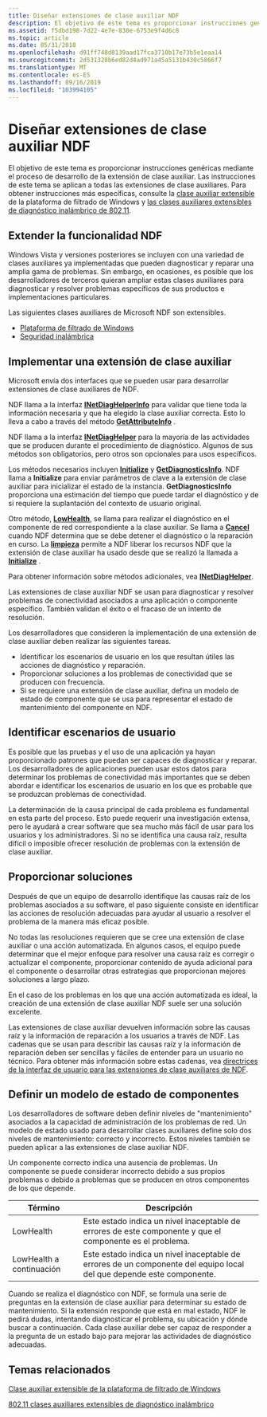 ```yaml
---
title: Diseñar extensiones de clase auxiliar NDF
description: El objetivo de este tema es proporcionar instrucciones genéricas mediante el proceso de desarrollo de la extensión de clase auxiliar.
ms.assetid: f5dbd198-7d22-4e7e-830e-6753e9f4d6c8
ms.topic: article
ms.date: 05/31/2018
ms.openlocfilehash: d91ff748d8139aad17fca3710b17e73b5e1eaa14
ms.sourcegitcommit: 2d531328b6ed82d4ad971a45a5131b430c5866f7
ms.translationtype: MT
ms.contentlocale: es-ES
ms.lasthandoff: 09/16/2019
ms.locfileid: "103994105"
---
```

# <a name="designing-ndf-helper-class-extensions"></a>Diseñar extensiones de clase auxiliar NDF

El objetivo de este tema es proporcionar instrucciones genéricas mediante el proceso de desarrollo de la extensión de clase auxiliar. Las instrucciones de este tema se aplican a todas las extensiones de clase auxiliares. Para obtener instrucciones más específicas, consulte la [clase auxiliar extensible](windows-filtering-platform-extensible-helper-class.md) de la plataforma de filtrado de Windows y [las clases auxiliares extensibles de diagnóstico inalámbrico de 802,11](802-11-wireless-diagnostics-extensible-helper-classes.md).

## <a name="extending-ndf-functionality"></a>Extender la funcionalidad NDF

Windows Vista y versiones posteriores se incluyen con una variedad de clases auxiliares ya implementadas que pueden diagnosticar y reparar una amplia gama de problemas. Sin embargo, en ocasiones, es posible que los desarrolladores de terceros quieran ampliar estas clases auxiliares para diagnosticar y resolver problemas específicos de sus productos e implementaciones particulares.

Las siguientes clases auxiliares de Microsoft NDF son extensibles.

-   [Plataforma de filtrado de Windows](windows-filtering-platform-extensible-helper-class.md)
-   [Seguridad inalámbrica](802-11-wireless-diagnostics-extensible-helper-classes.md)

## <a name="implementing-a-helper-class-extension"></a>Implementar una extensión de clase auxiliar

Microsoft envía dos interfaces que se pueden usar para desarrollar extensiones de clase auxiliares de NDF.

NDF llama a la interfaz [**INetDiagHelperInfo**](/windows/desktop/api/ndhelper/nn-ndhelper-inetdiaghelperinfo) para validar que tiene toda la información necesaria y que ha elegido la clase auxiliar correcta. Esto lo lleva a cabo a través del método [**GetAttributeInfo**](/windows/desktop/api/ndhelper/nf-ndhelper-inetdiaghelperinfo-getattributeinfo) .

NDF llama a la interfaz [**INetDiagHelper**](/windows/desktop/api/ndhelper/nn-ndhelper-inetdiaghelper) para la mayoría de las actividades que se producen durante el procedimiento de diagnóstico. Algunos de sus métodos son obligatorios, pero otros son opcionales para usos específicos.

Los métodos necesarios incluyen [**Initialize**](/windows/desktop/api/ndhelper/nf-ndhelper-inetdiaghelper-initialize) y [**GetDiagnosticsInfo**](/windows/desktop/api/ndhelper/nf-ndhelper-inetdiaghelper-getdiagnosticsinfo). NDF llama a **Initialize** para enviar parámetros de clave a la extensión de clase auxiliar para inicializar el estado de la instancia. **GetDiagnosticsInfo** proporciona una estimación del tiempo que puede tardar el diagnóstico y de si requiere la suplantación del contexto de usuario original.

Otro método, [**LowHealth**](/windows/desktop/api/ndhelper/nf-ndhelper-inetdiaghelper-lowhealth), se llama para realizar el diagnóstico en el componente de red correspondiente a la clase auxiliar. Se llama a [**Cancel**](/windows/desktop/api/ndhelper/nf-ndhelper-inetdiaghelper-cancel) cuando NDF determina que se debe detener el diagnóstico o la reparación en curso. La [**limpieza**](/windows/desktop/api/ndhelper/nf-ndhelper-inetdiaghelper-cleanup) permite a NDF liberar los recursos NDF que la extensión de clase auxiliar ha usado desde que se realizó la llamada a [**Initialize**](/windows/desktop/api/ndhelper/nf-ndhelper-inetdiaghelper-initialize) .

Para obtener información sobre métodos adicionales, vea [**INetDiagHelper**](/windows/desktop/api/ndhelper/nn-ndhelper-inetdiaghelper).

Las extensiones de clase auxiliar NDF se usan para diagnosticar y resolver problemas de conectividad asociados a una aplicación o componente específico. También validan el éxito o el fracaso de un intento de resolución.

Los desarrolladores que consideren la implementación de una extensión de clase auxiliar deben realizar las siguientes tareas.

-   Identificar los escenarios de usuario en los que resultan útiles las acciones de diagnóstico y reparación.
-   Proporcionar soluciones a los problemas de conectividad que se producen con frecuencia.
-   Si se requiere una extensión de clase auxiliar, defina un modelo de estado de componente que se usa para representar el estado de mantenimiento del componente en NDF.

## <a name="identify-user-scenarios"></a>Identificar escenarios de usuario

Es posible que las pruebas y el uso de una aplicación ya hayan proporcionado patrones que puedan ser capaces de diagnosticar y reparar. Los desarrolladores de aplicaciones pueden usar estos datos para determinar los problemas de conectividad más importantes que se deben abordar e identificar los escenarios de usuario en los que es probable que se produzcan problemas de conectividad.

La determinación de la causa principal de cada problema es fundamental en esta parte del proceso. Esto puede requerir una investigación extensa, pero le ayudará a crear software que sea mucho más fácil de usar para los usuarios y los administradores. Si no se identifica una causa raíz, resulta difícil o imposible ofrecer resolución de problemas con la extensión de clase auxiliar.

## <a name="provide-resolutions"></a>Proporcionar soluciones

Después de que un equipo de desarrollo identifique las causas raíz de los problemas asociados a su software, el paso siguiente consiste en identificar las acciones de resolución adecuadas para ayudar al usuario a resolver el problema de la manera más eficaz posible.

No todas las resoluciones requieren que se cree una extensión de clase auxiliar o una acción automatizada. En algunos casos, el equipo puede determinar que el mejor enfoque para resolver una causa raíz es corregir o actualizar el componente, proporcionar contenido de ayuda adicional para el componente o desarrollar otras estrategias que proporcionan mejores soluciones a largo plazo.

En el caso de los problemas en los que una acción automatizada es ideal, la creación de una extensión de clase auxiliar NDF suele ser una solución excelente.

Las extensiones de clase auxiliar devuelven información sobre las causas raíz y la información de reparación a los usuarios a través de NDF. Las cadenas que se usan para describir las causas raíz y la información de reparación deben ser sencillas y fáciles de entender para un usuario no técnico. Para obtener más información sobre estas cadenas, vea [directrices de la interfaz de usuario para las extensiones de clase auxiliares de NDF](user-interface-guidelines-for-ndf-helper-class-extensions.md).

## <a name="define-a-component-health-model"></a>Definir un modelo de estado de componentes

Los desarrolladores de software deben definir niveles de "mantenimiento" asociados a la capacidad de administración de los problemas de red. Un modelo de estado usado para desarrollar clases auxiliares define solo dos niveles de mantenimiento: correcto y incorrecto. Estos niveles también se pueden aplicar a las extensiones de clase auxiliar NDF.

Un componente correcto indica una ausencia de problemas. Un componente se puede considerar incorrecto debido a sus propios problemas o debido a problemas que se producen en otros componentes de los que depende.



| Término                                                                                                                             | Descripción                                                                                                                      |
|----------------------------------------------------------------------------------------------------------------------------------|----------------------------------------------------------------------------------------------------------------------------------|
| <span id="LowHealth"></span><span id="lowhealth"></span><span id="LOWHEALTH"></span>LowHealth<br/>                         | Este estado indica un nivel inaceptable de errores de este componente y que el componente es el problema.<br/>    |
| <span id="LowHealth_Below"></span><span id="lowhealth_below"></span><span id="LOWHEALTH_BELOW"></span>LowHealth a continuación<br/> | Este estado indica un nivel inaceptable de errores de un componente del equipo local del que depende este componente.<br/> |



 

Cuando se realiza el diagnóstico con NDF, se formula una serie de preguntas en la extensión de clase auxiliar para determinar su estado de mantenimiento. Si la extensión responde que está en mal estado, NDF le pedirá dudas, intentando diagnosticar el problema, su ubicación y dónde buscar a continuación. Cada clase auxiliar debe ser capaz de responder a la pregunta de un estado bajo para mejorar las actividades de diagnóstico adecuadas.

## <a name="related-topics"></a>Temas relacionados

<dl> <dt>

[Clase auxiliar extensible de la plataforma de filtrado de Windows](windows-filtering-platform-extensible-helper-class.md)
</dt> <dt>

[802,11 clases auxiliares extensibles de diagnóstico inalámbrico](802-11-wireless-diagnostics-extensible-helper-classes.md)
</dt> </dl>

 

 





